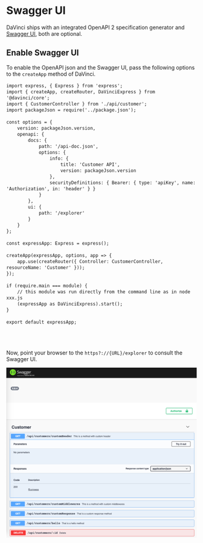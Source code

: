 # Swagger UI

DaVinci ships with an integrated OpenAPI 2 specification generator
and [Swagger UI](https://swagger.io/tools/swagger-ui/), both are optional.

## Enable Swagger UI

To enable the OpenAPI json and the Swagger UI, pass the following options
to the `createApp` method of DaVinci.

```typescript{10,20}
import express, { Express } from 'express';
import { createApp, createRouter, DaVinciExpress } from '@davinci/core';
import { CustomerController } from './api/customer';
import packageJson = require('../package.json');

const options = {
	version: packageJson.version,
	openapi: {
		docs: {
			path: '/api-doc.json',
			options: {
				info: {
					title: 'Customer API',
					version: packageJson.version
				},
				securityDefinitions: { Bearer: { type: 'apiKey', name: 'Authorization', in: 'header' } }
			}
		},
		ui: {
			path: '/explorer'
		}
	}
};

const expressApp: Express = express();

createApp(expressApp, options, app => {
	app.use(createRouter({ Controller: CustomerController, resourceName: 'Customer' }));
});

if (require.main === module) {
	// this module was run directly from the command line as in node xxx.js
	(expressApp as DaVinciExpress).start();
}

export default expressApp;
```

<br/><br/>  
Now, point your browser to the `https?://{URL}/explorer` to consult the Swagger UI.

![](./../../.vuepress/public/images/basics/swagger-ui/swagger-ui-screenshot.png)
